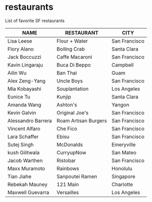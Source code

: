 # restaurants
List of favorite SF restaurants

 NAME | RESTAURANT | CITY
---|---|---
Lisa Leese | Flour + Water | San Francisco
Flory Alano | Boiling Crab | Santa Clara
Jack Boccuzzi | Caffe Macaroni | San Francisco
Kavin Lingaraju | Buca Di Beppo | Campbell
Ailin Wu | Ban Thai | Guam
Alex Zeng-Yang | Uncle Boys | San Francisco
Mia Kobayashi | Souplantation | Los Angeles
Eunice Tu | Kunjip | Santa Clara
Amanda Wang | Ashton's | Yangon
Kevin Galvin | Original Joe's | San Francisco
Alessandro Barrera | Roam Artisan Burgers | San Francisco
Vincent Alfaro | Che Fico | San Francisco
Lara Schaffer | Ebisu | San Francisco
Sutej Singh | McDonalds | Emeryville
kush Gilitwala | CurryupNow | San Mateo
Jacob Warthen | Ristobar | San Francisco
Maxx Muramoto | Rainbows | Honolulu
Tian Jiahe | Sanpoutei Ramen | Singapore
Rebekah Mauney | 121 Main | Charlotte
Maxwell Guevarra | Versailles | Los Angeles
